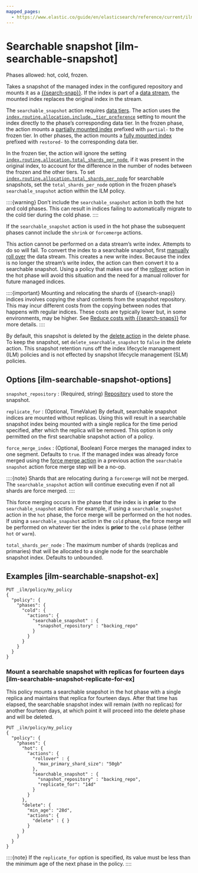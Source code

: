 ```yaml
---
mapped_pages:
  - https://www.elastic.co/guide/en/elasticsearch/reference/current/ilm-searchable-snapshot.html
---
```


# Searchable snapshot [ilm-searchable-snapshot]

Phases allowed: hot, cold, frozen.

Takes a snapshot of the managed index in the configured repository and mounts it as a [{{search-snap}}](docs-content://deploy-manage/tools/snapshot-and-restore/searchable-snapshots.md). If the index is part of a [data stream](docs-content://manage-data/data-store/data-streams.md), the mounted index replaces the original index in the stream.

The `searchable_snapshot` action requires [data tiers](docs-content://manage-data/lifecycle/data-tiers.md). The action uses the [`index.routing.allocation.include._tier_preference`](/reference/elasticsearch/index-settings/data-tier-allocation.md#tier-preference-allocation-filter) setting to mount the index directly to the phase’s corresponding data tier. In the frozen phase, the action mounts a [partially mounted index](docs-content://deploy-manage/tools/snapshot-and-restore/searchable-snapshots.md#partially-mounted) prefixed with `partial-` to the frozen tier. In other phases, the action mounts a [fully mounted index](docs-content://deploy-manage/tools/snapshot-and-restore/searchable-snapshots.md#fully-mounted) prefixed with `restored-` to the corresponding data tier.

In the frozen tier, the action will ignore the setting [`index.routing.allocation.total_shards_per_node`](/reference/elasticsearch/index-settings/total-shards-per-node.md#total-shards-per-node), if it was present in the original index, to account for the difference in the number of nodes between the frozen and the other tiers. To set [`index.routing.allocation.total_shards_per_node`](/reference/elasticsearch/index-settings/total-shards-per-node.md#total-shards-per-node) for searchable snapshots, set the `total_shards_per_node` option in the frozen phase’s `searchable_snapshot` action within the ILM policy.

::::{warning}
Don’t include the `searchable_snapshot` action in both the hot and cold phases. This can result in indices failing to automatically migrate to the cold tier during the cold phase.
::::


If the `searchable_snapshot` action is used in the hot phase the subsequent phases cannot include the `shrink` or `forcemerge` actions.

This action cannot be performed on a data stream’s write index. Attempts to do so will fail. To convert the index to a searchable snapshot, first [manually roll over](docs-content://manage-data/data-store/data-streams/use-data-stream.md#manually-roll-over-a-data-stream) the data stream. This creates a new write index. Because the index is no longer the stream’s write index, the action can then convert it to a searchable snapshot. Using a policy that makes use of the [rollover](/reference/elasticsearch/index-lifecycle-actions/ilm-rollover.md) action in the hot phase will avoid this situation and the need for a manual rollover for future managed indices.

::::{important}
Mounting and relocating the shards of {{search-snap}} indices involves copying the shard contents from the snapshot repository. This may incur different costs from the copying between nodes that happens with regular indices. These costs are typically lower but, in some environments, may be higher. See [Reduce costs with {{search-snaps}}](docs-content://deploy-manage/tools/snapshot-and-restore/searchable-snapshots.md#searchable-snapshots-costs) for more details.
::::


By default, this snapshot is deleted by the [delete action](/reference/elasticsearch/index-lifecycle-actions/ilm-delete.md) in the delete phase. To keep the snapshot, set `delete_searchable_snapshot` to `false` in the delete action. This snapshot retention runs off the index lifecycle management (ILM) policies and is not effected by snapshot lifecycle management (SLM) policies.

## Options [ilm-searchable-snapshot-options]

`snapshot_repository`
:   (Required, string) [Repository](docs-content://deploy-manage/tools/snapshot-and-restore/self-managed.md) used to store the snapshot.

`replicate_for`
:   (Optional, TimeValue) By default, searchable snapshot indices are mounted without replicas. Using this will result in a searchable snapshot index being mounted with a single replica for the time period specified, after which the replica will be removed. This option is only permitted on the first searchable snapshot action of a policy.

`force_merge_index`
:   (Optional, Boolean) Force merges the managed index to one segment. Defaults to `true`. If the managed index was already force merged using the [force merge action](/reference/elasticsearch/index-lifecycle-actions/ilm-forcemerge.md) in a previous action the `searchable snapshot` action force merge step will be a no-op.

::::{note}
Shards that are relocating during a `forcemerge` will not be merged. The `searchable_snapshot` action will continue executing even if not all shards are force merged.
::::


This force merging occurs in the phase that the index is in **prior** to the `searchable_snapshot` action. For example, if using a `searchable_snapshot` action in the `hot` phase, the force merge will be performed on the hot nodes. If using a `searchable_snapshot` action in the `cold` phase, the force merge will be performed on whatever tier the index is **prior** to the `cold` phase (either `hot` or `warm`).

`total_shards_per_node`
:   The maximum number of shards (replicas and primaries) that will be allocated to a single node for the searchable snapshot index. Defaults to unbounded.


## Examples [ilm-searchable-snapshot-ex]

```console
PUT _ilm/policy/my_policy
{
  "policy": {
    "phases": {
      "cold": {
        "actions": {
          "searchable_snapshot" : {
            "snapshot_repository" : "backing_repo"
          }
        }
      }
    }
  }
}
```

### Mount a searchable snapshot with replicas for fourteen days [ilm-searchable-snapshot-replicate-for-ex]

This policy mounts a searchable snapshot in the hot phase with a single replica and maintains that replica for fourteen days. After that time has elapsed, the searchable snapshot index will remain (with no replicas) for another fourteen days, at which point it will proceed into the delete phase and will be deleted.

```console
PUT _ilm/policy/my_policy
{
  "policy": {
    "phases": {
      "hot": {
        "actions": {
          "rollover" : {
            "max_primary_shard_size": "50gb"
          },
          "searchable_snapshot" : {
            "snapshot_repository" : "backing_repo",
            "replicate_for": "14d"
          }
        }
      },
      "delete": {
        "min_age": "28d",
        "actions": {
          "delete" : { }
        }
      }
    }
  }
}
```

::::{note}
If the `replicate_for` option is specified, its value must be less than the minimum age of the next phase in the policy.
::::




